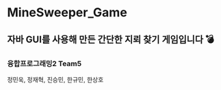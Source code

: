 # MineSweeper_Game

## 자바 GUI를 사용해 만든 간단한 지뢰 찾기 게임입니다 💣

### 융합프로그래밍2 Team5
정민욱, 정재혁, 진승민, 한규민, 한상호
